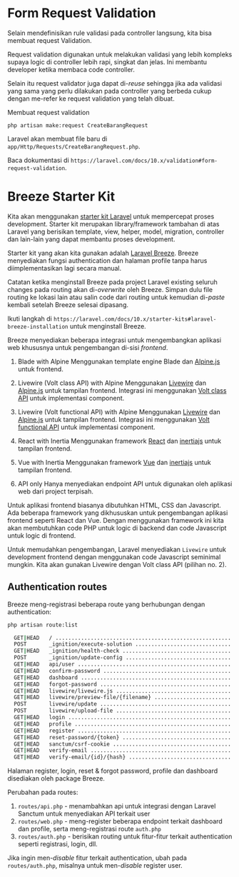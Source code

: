 # Form Request Validation

Selain mendefinisikan rule validasi pada controller langsung, kita bisa membuat request Validation.

Request validation digunakan untuk melakukan validasi yang lebih kompleks supaya logic di controller
lebih rapi, singkat dan jelas. Ini membantu developer ketika membaca code controller.

Selain itu request validator juga dapat di-_reuse_ sehingga jika ada validasi yang sama yang perlu
dilakukan pada controller yang berbeda cukup dengan me-refer ke request validation yang telah dibuat.

Membuat request validation

```shell
php artisan make:request CreateBarangRequest
```

Laravel akan membuat file baru di `app/Http/Requests/CreateBarangRequest.php`.

Baca dokumentasi di `https://laravel.com/docs/10.x/validation#form-request-validation`.

# Breeze Starter Kit

Kita akan menggunakan [starter kit Laravel](https://laravel.com/docs/10.x/starter-kits) untuk mempercepat proses development.
Starter kit merupakan library/framework tambahan di atas Laravel yang berisikan template,
view, helper, model, migration, controller dan lain-lain yang dapat membantu proses development.

Starter kit yang akan kita gunakan adalah [Laravel Breeze](https://laravel.com/docs/10.x/starter-kits#laravel-breeze).
Breeze menyediakan fungsi authentication dan halaman profile tanpa harus diimplementasikan lagi secara manual.

Catatan ketika menginstall Breeze pada project Laravel existing seluruh changes pada routing akan di-_overwrite_ oleh Breeze.
Simpan dulu file routing ke lokasi lain atau salin code dari routing untuk kemudian di-_paste_ kembali setelah Breeze selesai
dipasang.

Ikuti langkah di `https://laravel.com/docs/10.x/starter-kits#laravel-breeze-installation` untuk menginstall Breeze.

Breeze menyediakan beberapa integrasi untuk mengembangkan aplikasi web khususnya untuk pengembangan di-sisi
_frontend_.

1. Blade with Alpine
   Menggunakan template engine Blade dan [Alpine.js](https://alpinejs.dev/) untuk frontend.

2. Livewire (Volt class API) with Alpine
   Menggunakan [Livewire](https://laravel-livewire.com/) dan [Alpine.js](https://alpinejs.dev/) untuk tampilan frontend.
   Integrasi ini menggunakan [Volt class API](https://livewire.laravel.com/docs/volt#class-based-volt-components)
   untuk implementasi component.

3. Livewire (Volt functional API) with Alpine
   Menggunakan [Livewire](https://laravel-livewire.com/) dan [Alpine.js](https://alpinejs.dev/) untuk tampilan frontend.
   Integrasi ini menggunakan [Volt functional API](https://livewire.laravel.com/docs/volt#class-based-volt-components)
   untuk implementasi component.

4. React with Inertia
   Menggunakan framework [React](https://react.dev/) dan [inertiajs](https://inertiajs.com/) untuk tampilan frontend.

5. Vue with Inertia
   Menggunakan framework [Vue](https://vuejs.org/) dan [inertiajs](https://inertiajs.com/) untuk tampilan frontend.

6. API only
   Hanya menyediakan endpoint API untuk digunakan oleh aplikasi web dari project terpisah.

Untuk aplikasi frontend biasanya dibutuhkan HTML, CSS dan Javascript. Ada beberapa framework yang dikhususkan untuk
pengembangan aplikasi frontend seperti React dan Vue. Dengan menggunakan framework ini kita akan membutuhkan code
PHP untuk logic di backend dan code Javascript untuk logic di frontend.

Untuk memudahkan pengembangan, Laravel menyediakan `Livewire` untuk development frontend dengan menggunakan code
Javascript seminimal mungkin. Kita akan gunakan Livewire dengan Volt class API (pilihan no. 2).

## Authentication routes

Breeze meng-registrasi beberapa route yang berhubungan dengan authentication:

```sh
php artisan route:list

  GET|HEAD   / ..........................................................................................................................................................................................................................................................................
  POST       _ignition/execute-solution ................................................................................................................................................................... ignition.executeSolution › Spatie\LaravelIgnition › ExecuteSolutionController
  GET|HEAD   _ignition/health-check ............................................................................................................................................................................... ignition.healthCheck › Spatie\LaravelIgnition › HealthCheckController
  POST       _ignition/update-config ............................................................................................................................................................................ ignition.updateConfig › Spatie\LaravelIgnition › UpdateConfigController
  GET|HEAD   api/user ...................................................................................................................................................................................................................................................................
  GET|HEAD   confirm-password .......................................................................................................................................................................................................................................... password.confirm
  GET|HEAD   dashboard ........................................................................................................................................................................................................................................................ dashboard
  GET|HEAD   forgot-password ........................................................................................................................................................................................................................................... password.request
  GET|HEAD   livewire/livewire.js ........................................................................................................................................................................................... Livewire\Mechanisms › FrontendAssets@returnJavaScriptAsFile
  GET|HEAD   livewire/preview-file/{filename} .................................................................................................................................................................. livewire.preview-file › Livewire\Features › FilePreviewController@handle
  POST       livewire/update ........................................................................................................................................................................................ livewire.update › Livewire\Mechanisms › HandleRequests@handleUpdate
  POST       livewire/upload-file ................................................................................................................................................................................ livewire.upload-file › Livewire\Features › FileUploadController@handle
  GET|HEAD   login ................................................................................................................................................................................................................................................................ login
  GET|HEAD   profile ............................................................................................................................................................................................................................................................ profile
  GET|HEAD   register .......................................................................................................................................................................................................................................................... register
  GET|HEAD   reset-password/{token} ...................................................................................................................................................................................................................................... password.reset
  GET|HEAD   sanctum/csrf-cookie ...................................................................................................................................................................................... sanctum.csrf-cookie › Laravel\Sanctum › CsrfCookieController@show
  GET|HEAD   verify-email ........................................................................................................................................................................................................................................... verification.notice
  GET|HEAD   verify-email/{id}/{hash} .................................................................................................................................................................................................. verification.verify › Auth\VerifyEmailController
```

Halaman register, login, reset & forgot password, profile dan dashboard disediakan oleh package Breeze.

Perubahan pada routes:

1. `routes/api.php` - menambahkan api untuk integrasi dengan Laravel Sanctum untuk menyediakan API terkait user
2. `routes/web.php` - meng-register beberapa endpoint terkait dashboard dan profile, serta meng-registrasi route `auth.php`
3. `routes/auth.php` - berisikan routing untuk fitur-fitur terkait authentication seperti registrasi, login, dll.

Jika ingin men-_disable_ fitur terkait authentication, ubah pada `routes/auth.php`, misalnya untuk men-_disable_
register user.
